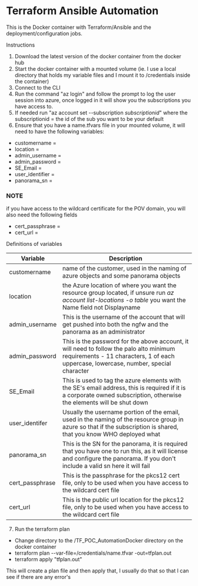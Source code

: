 # Terraform Ansible Automation
This is the Docker container with Terraform/Ansible and the deployment/configuration jobs.


Instructions

1. Download the latest version of the docker container from the docker hub 
2. Start the docker container with a mounted volume (ie. I use a local directory that holds my variable files and I mount it to /credentials inside the container)
3. Connect to the CLI
4. Run the command "az login" and follow the prompt to log the user session into azure, once logged in it will show you the subscriptions you have access to.
5. If needed run "az account set --subscription *subscriptionid*" where the subscriptionid = the id of the sub you want to be your default
6. Ensure that you have a name.tfvars file in your mounted volume, it will need to have the following variables:

- customername = 
- location = 
- admin_username = 
- admin_password = 
- SE_Email = 
- user_identifier = 
- panorama_sn = 

### NOTE 
if you have access to the wildcard certificate for the POV domain, you will also need the following fields

- cert_passphrase =
- cert_url = 

Definitions of variables

| Variable | Description|
| --- | --- |
| customername | name of the customer, used in the naming of azure objects and some panorama objects |
| location | the Azure location of where you want the resource group located, if unsure run *az account list-locations -o table* you want the Name field not Displayname |
| admin_username | This is the username of the account that will get pushed into both the ngfw and the panorama as an administrator |
| admin_password | This is the password for the above account, it will need to follow the palo alto minimum requirements - 11 characters, 1 of each uppercase, lowercase, number, special character |
| SE_Email | This is used to tag the azure elements with the SE's email address, this is required if it is a corporate owned subscription, otherwise the elements will be shut down |
| user_identifer | Usually the username portion of the email, used in the naming of the resource group in azure so that if the subscription is shared, that you know WHO deployed what |
| panorama_sn | This is the SN for the panorama, it is required that you have one to run this, as it will license and configure the panorama. If you don't include a valid sn here it will fail |
| cert_passphrase | This is the passphrase for the pkcs12 cert file, only to be used when you have access to the wildcard cert file |
| cert_url | This is the public url location for the pkcs12 file, only to be used when you have access to the wildcard cert file |


7. Run the terraform plan 
- Change directory to the /TF_POC_AutomationDocker directory on the docker container
- terraform plan --var-file=/credentials/name.tfvar -out=tfplan.out
- terraform apply "tfplan.out"

This will create a plan file and then apply that, I usually do that so that I can see if there are any error's
